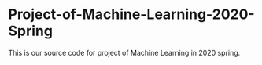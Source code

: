 # Project-of-Machine-Learning-2020-Spring
This is our source code for project of Machine Learning in 2020 spring.

